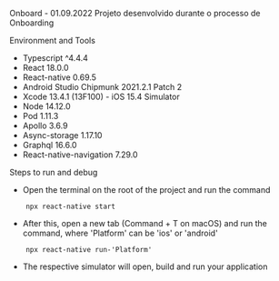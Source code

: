 Onboard - 01.09.2022
Projeto desenvolvido durante o processo de Onboarding

Environment and Tools
- Typescript ^4.4.4
- React 18.0.0
- React-native 0.69.5
- Android Studio Chipmunk 2021.2.1 Patch 2
- Xcode 13.4.1 (13F100) - iOS 15.4 Simulator
- Node 14.12.0
- Pod 1.11.3
- Apollo 3.6.9
- Async-storage 1.17.10
- Graphql 16.6.0
- React-native-navigation 7.29.0

Steps to run and debug
- Open the terminal on the root of the project and run the command
```
    npx react-native start
```
- After this, open a new tab (Command + T on macOS) and run the command, where 'Platform' can be 'ios' or 'android'
```
    npx react-native run-'Platform'
```
- The respective simulator will open, build and run your application



